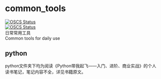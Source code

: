 # common_tools
[![OSCS Status](https://www.oscs1024.com/platform/badge/HuangXinzhe/common_tools.svg?size=small)](https://www.oscs1024.com/project/HuangXinzhe/common_tools?ref=badge_small)  
[![OSCS Status](https://www.oscs1024.com/platform/badge/HuangXinzhe/common_tools.svg?size=large)](https://www.oscs1024.com/project/HuangXinzhe/common_tools?ref=badge_large)  
日常常用工具  
Common tools for daily use
## python
python文件夹下均为阅读《Python带我起飞——入门、进阶、商业实战》的个人读书笔记，笔记内容不全，详见书籍原文。
